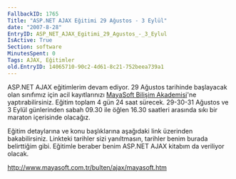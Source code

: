 ```yaml
---
FallbackID: 1765
Title: "ASP.NET AJAX Eğitimi 29 Ağustos - 3 Eylül"
date: "2007-8-28"
EntryID: ASP_NET_AJAX_Egitimi_29_Agustos_-_3_Eylul
IsActive: True
Section: software
MinutesSpent: 0
Tags: AJAX, Eğitimler
old.EntryID: 14065710-90c2-4d61-8c21-752beea739a1
---
```

ASP.NET AJAX eğitimlerim devam ediyor. 29 Ağustos tarihinde başlayacak
olan sınıfımız için acil kayıtlarınızı [MayaSoft Bilişim
Akademisi](http://www.mayasoft.com.tr)'ne yaptırabilirsiniz. Eğitim
toplam 4 gün 24 saat sürecek. 29-30-31 Ağustos ve 3 Eylül günlerinden
sabah 09.30 ile öğlen 16.30 saatleri arasında sıkı bir maraton
içerisinde olacağız.

Eğitim detaylarına ve konu başlıklarına aşağıdaki link üzerinden
bakabilirsiniz. Linkteki tarihler sizi yanıltmasın, tarihler benim
burada belirttiğim gibi. Eğitimle beraber benim ASP.NET AJAX kitabım da
veriliyor olacak.

<http://www.mayasoft.com.tr/bulten/ajax/mayasoft.htm>


